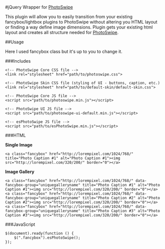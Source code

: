 #jQuery Wrapper for [PhotoSwipe](https://github.com/dimsemenov/photoswipe)

This plugin will allow you to easily transition from your existing fancybox/lightbox plugins to PhotoSwipe without altering you HTML layout or finding a way define image dimensions. Plugin gets your existing html layout and creates all structure needed for [PhotoSwipe](https://github.com/dimsemenov/photoswipe).

##Usage

Here I used fancybox class but it's up to you to change it.

###Includes
    <!-- jQuery -->
    <script src="path/to/jquery.min.js"></script> 

    <!-- PhotoSwipe Core CSS file -->
    <link rel="stylesheet" href="path/to/photoswipe.css"> 

    <!-- PhotoSwipe Skin CSS file (styling of UI - buttons, caption, etc.)
    <link rel="stylesheet" href="path/to/default-skin/default-skin.css"> 

    <!-- PhotoSwipe Core JS file -->
    <script src="path/to/photoswipe.min.js"></script> 

    <!-- PhotoSwipe UI JS file -->
    <script src="path/to/photoswipe-ui-default.min.js"></script>

    <!-- esPhotoSwipe JS file -->
    <script src="path/to/esPhotoSwipe.min.js"></script> 

###HTML

**Single Image**

    <a class="fancybox" href="http://lorempixel.com/1024/768/" title="Photo Caption #1" alt="Photo Caption #1"><img src="http://lorempixel.com/320/200/" border="0"></a>

**Image Gallery**

    <a class="fancybox" href="http://lorempixel.com/1024/768/" data-fancybox-group="uniquegalleryname" title="Photo Caption #1" alt="Photo Caption #1"><img src="http://lorempixel.com/320/200/" border="0"></a>
    <a class="fancybox" href="http://lorempixel.com/1024/768/" data-fancybox-group="uniquegalleryname" title="Photo Caption #2" alt="Photo Caption #2"><img src="http://lorempixel.com/320/200/" border="0"></a>
    <a class="fancybox" href="http://lorempixel.com/1024/768/" data-fancybox-group="uniquegalleryname" title="Photo Caption #3" alt="Photo Caption #3"><img src="http://lorempixel.com/320/200/" border="0"></a>

###JavaScript

    $(document).ready(function () {
        $(".fancybox").esPhotoSwipe();
    });
